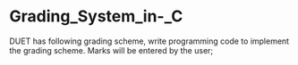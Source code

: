 # Grading_System_in-_C
DUET has following grading scheme, write programming code to implement the grading scheme. Marks will be entered by the user;
